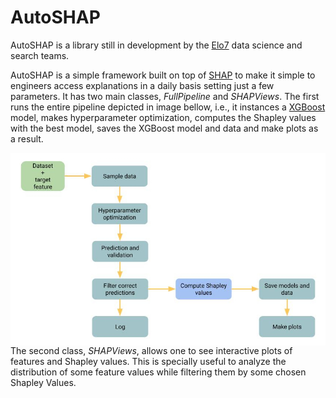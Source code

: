 # AutoSHAP

AutoSHAP is a library still in development by the [Elo7](https://www.elo7.com.br) data science and search teams.

AutoSHAP is a simple framework built on top of [SHAP](https://github.com/slundberg/shap) to make it simple to engineers access explanations in a daily basis setting just a few parameters. It has two main classes, _FullPipeline_ and _SHAPViews_. The first runs the entire pipeline depicted in image bellow, i.e., it instances a [XGBoost](https://xgboost.readthedocs.io/en/latest/) model, makes hyperparameter optimization, computes the Shapley values with the best model, saves the XGBoost model and data and make plots as a result.

<img src="images/autoshap-pipeline.jpg"
     alt="images/autoshap-pipeline"
     style="float: left; margin-right: 3px; width: 200;" />  
     
The second class, _SHAPViews_, allows one to see interactive plots of features and Shapley values. This is specially useful to analyze the distribution of some feature values while filtering them by some chosen Shapley Values.